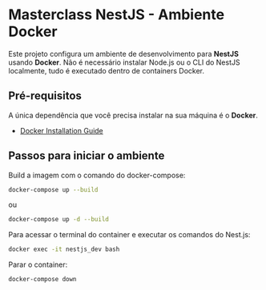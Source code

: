 # Masterclass NestJS - Ambiente Docker

Este projeto configura um ambiente de desenvolvimento para **NestJS** usando **Docker**. Não é necessário instalar Node.js ou o CLI do NestJS localmente, tudo é executado dentro de containers Docker.

## Pré-requisitos

A única dependência que você precisa instalar na sua máquina é o **Docker**.

- [Docker Installation Guide](https://docs.docker.com/get-docker/)

## Passos para iniciar o ambiente


Build a imagem com o comando do docker-compose:

```bash
docker-compose up --build
```
ou 

```bash
docker-compose up -d --build
```

Para acessar o terminal do container e executar os comandos do Nest.js:

```bash
docker exec -it nestjs_dev bash
```

Parar o container:

```bash
docker-compose down
```